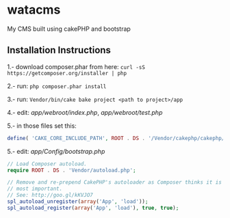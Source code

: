 watacms
=======

My CMS built using cakePHP and bootstrap

Installation Instructions
-------------------------

1.- download composer.phar from here:
    ```curl -sS https://getcomposer.org/installer | php```

2.- run:
    ```php composer.phar install```

3.- run:
    ```Vendor/bin/cake bake project <path to project>/app```

4.- edit:
    *app/webroot/index.php*, *app/webroot/test.php*

5.- in those files set this: 
```php
define( 'CAKE_CORE_INCLUDE_PATH', ROOT . DS . '/Vendor/cakephp/cakephp/lib' );
```

5.- edit:
    *app/Config/bootstrap.php*
```php
// Load Composer autoload.
require ROOT . DS . 'Vendor/autoload.php';

// Remove and re-prepend CakePHP's autoloader as Composer thinks it is the
// most important.
// See: http://goo.gl/kKVJO7
spl_autoload_unregister(array('App', 'load'));
spl_autoload_register(array('App', 'load'), true, true);
```
